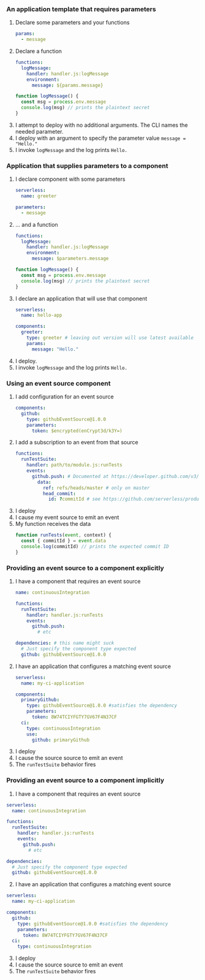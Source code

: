 
### An application template that requires parameters

1. Declare some parameters and your functions
    ```yml
    params:
      - message
    ```
2. Declare a function
    ```yml
    functions:
      logMessage:
        handler: handler.js:logMessage
        environment:
          message: ${params.message}
    ```
    ```js
    function logMessage() {
      const msg = process.env.message
      console.log(msg) // prints the plaintext secret
    }
    ```
3. I attempt to deploy with no additional arguments. The CLI names the needed parameter.
4. I deploy with an argument to specify the parameter value `message = "Hello."`
5. I invoke `logMessage` and the log prints `Hello.`

### Application that supplies parameters to a component

1. I declare component with some parameters
    ```yml
    serverless:
      name: greeter

    parameters:
      - message
    ```
2. ... and a function
    ```yml
    functions:
      logMessage:
        handler: handler.js:logMessage
        environment:
          message: $parameters.message
    ```
    ```js
    function logMessage() {
      const msg = process.env.message
      console.log(msg) // prints the plaintext secret
    }
    ```
3. I declare an application that will use that component
    ```yml
    serverless:
      name: hello-app

    components:
      greeter:
        type: greeter # leaving out version will use latest available
        params:
          message: "Hello."
    ```
4. I deploy.
5. I invoke `logMessage` and the log prints `Hello.`

### Using an event source component

1. I add configuration for an event source
    ```yml
    components:
      github:
        type: githubEventSource@1.0.0
        parameters:
          token: $encrypted(enCrypt3d/k3Y=)
    ```
2. I add a subscription to an event from that source
    ```yml
    functions:
      runTestSuite:
        handler: path/to/module.js:runTests
        events:
          github.push: # Documented at https://developer.github.com/v3/activity/events/types/#pushevent
            data:
              ref: refs/heads/master # only on master
              head_commit:
                id: ?commitId # see https://github.com/serverless/product/issues/108
    ```
3. I deploy
4. I cause my event source to emit an event
5. My function receives the data
    ```js
    function runTests(event, context) {
      const { commitId } = event.data
      console.log(commitId) // prints the expected commit ID
    }
    ```

### Providing an event source to a component explicitly

1. I have a component that requires an event source
    ```yml
    name: continuousIntegration

    functions:
      runTestSuite:
        handler: handler.js:runTests
        events:
          github.push:
            # etc

    dependencies: # this name might suck
      # Just specify the component type expected
      github: githubEventSource@1.0.0
    ```
2. I have an application that configures a matching event source
    ```yml
    serverless:
      name: my-ci-application

    components:
      primaryGithub:
        type: githubEventSource@1.0.0 #satisfies the dependency
        parameters:
          token: 8W74TCIYFGTY7GV67F4N37CF
      ci:
        type: continuousIntegration
        use:
          github: primaryGithub
    ```
3. I deploy
4. I cause the source source to emit an event
5. The `runTestSuite` behavior fires

### Providing an event source to a component implicitly

1. I have a component that requires an event source
```yml
serverless:
  name: continuousIntegration

functions:
  runTestSuite:
    handler: handler.js:runTests
    events:
      github.push:
        # etc

dependencies:
  # Just specify the component type expected
  github: githubEventSource@1.0.0
```
2. I have an application that configures a matching event source
```yml
serverless:
  name: my-ci-application

components:
  github:
    type: githubEventSource@1.0.0 #satisfies the dependency
    parameters:
      token: 8W74TCIYFGTY7GV67F4N37CF
  ci:
    type: continuousIntegration
```
3. I deploy
4. I cause the source source to emit an event
5. The `runTestSuite` behavior fires
